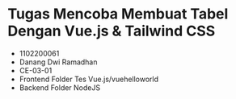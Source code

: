 Tugas Mencoba Membuat Tabel Dengan Vue.js & Tailwind CSS
====================
- 1102200061
- Danang Dwi Ramadhan
- CE-03-01
- Frontend Folder Tes Vue.js/vuehelloworld
- Backend Folder NodeJS
